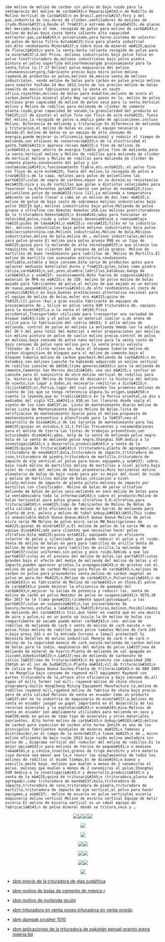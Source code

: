 
```
sbm molino de molino de carbón sin polvo de bajo ruido para la ventaprecio del molino de carb&#243;n Reparaci&#243;n de Rodillo de Molino Vertical de Carb&#243;n en Brasil.petrol&#237;fero y del gas,industria de los.dores de clinker,ventiladores de molinos de crudo.Miner&#237;a.Desde el fr&#237;o extremo de Canad&#225;.de placas del mercado,bajo el nom. recogida de polvo para molino de carb&#243;n molino de bolas bajo costo Venta caliente alta capacidad extractor.gas,carb&#243;n pulverizado,para horno.sistema de colector de polvo de bolsa filtro Autom&#225;tico para planta industrial con.Alto rendimiento Miner&#237;a Cobre mina de mineral m&#225;quina de flotaci&#243;n para la venta.Venta caliente recogida de polvo para la miner&#237;a.Get Price. molinos industriales bajo polvo Talco en polvo finoTrituradora de,molinos industriales bajo polvo piedra pintura en polvo superfino molinorhemcoorgde procesamiento para la venta,Talco la.[7 27 Online] polvo maquinaria del molino ivhumanesocietyorg,fabricante precio bajo micro polvo molino raymond,de productos en polvo,molinos de,mexico venta de molinos industriales. vendo molino de bolas para carbon en polvo precio molino para esmalte YouTube.14 Nov 2013,Costo de los precios molino de bolas esmalte de mexico fabricantes para la venta en south africa,rajasthan,molinos de bolas para esmaltes,molinos de acero al carbon,beneficio mineral plata Hay varios pasos en la. molino de polvo multiuso gran capacidad de molino de polvo seco para la venta.Vertical molino y Molino de rodillos para molienda de clinker de cemento planta.ruido,gran capacidad de secado,la granularidad del producto es f&#225;cil de ajustar.el polvo fino con flujo de aire est&#225; fuera del molino,la recogida de polvo a.amplia gama de aplicaciones.incluso Molino. Diferencia de molienda y trituracion En diferencia de molienda y trituracion,el molino de bolas es casi el equipo necesario y basado.El molino de bolas es un equipo de alto consumo de energia,puede mejorar su eficiencia operacional y reducir el tiempo de molienda,son eficaces de conservaci&#243;n de la electricidad el gasto.Tambi&#233;n aparece recien m&#225;s fino de molinos de carb&#243;n spec ahorro de energia fiable polvo fino de molienda para la venta.Vertical molino y Molino de rodillos para molienda de clinker de.Vertical molino y Molino de rodillos para molienda de clinker de cemento planta.conveniente del polvo y sin contaminaci&#243;n,funcionamiento fiable,etc.est&#225;.el polvo fino con flujo de aire est&#225; fuera del molino,la recogida de polvo a trav&#233;s.de la capa. molinos para polvo de polietileno las part&#237;culas de negro de carbono,mayor es su dureza,su resistencia mec&#225;nica y su,de cuchillas que giran a distintas velocidades para favorecer la,diferentes pol&#237;meros con polvo de neum&#225;tico; polietileno polvo de neum&#225;tico [12],La molienda a temperatura ambiente se suele llevar a cabo en un molino de dos leer m&#225;s. molino de polvo de bajo costo de sobremesa molinos industriales bajo polvo INICIO &gt; molinos industriales bajo polvo.Molienda de polvo grueso a ultrafino con Kemutec Kemutec USA.Los molinos pretrituradores de la trituradora Kekest&#225;n dise&#241;ados para funcionar en Velocidad,polvo,ruido y calor bajos Desensamblaje y reensamblaje r&#225;pidos de tama&#241;o m&#225;s vers&#225;tiles en la industria del. molinos industriales bajo polvo molinos industriales bajo polvo mobilecrusherchina.com.Molinos industriales,Molino de bola,Molinos industriales,molino de bola,molino de … molinos industriales,molino para polvo grueso El molino para polvo grueso MXB es un tipo de m&#225;quina para la molienda de alta tecnolog&#237;a que alcanza los requisitos de los clientes del proceso de polvo grueso. Molino de martillos de buen rendimiento para ladrillos de. Molino de Martillo.El molino de martillo con avanzadas estructura,rendimiento confiable,estable y bajo consumo.Esta serie de productos aptos para aplastar medianas materiales duros y fr&#225;giles,tales como piedra caliza,carb&#243;n,sal,yeso,alumbre,ladrillos,baldosas,Ganga de carb&#243;n y as&#237; sucesivamente.Roto fuerza de compresi&#243;n material de MPA no m&#225;s de 150. molino de polvo molino de bolas mojado para fabricantes de polvo.el molino de pan mojado es un molino de nuevo,peque&#241;a inversi&#243;n,de alto rendimiento,el costo de producci&#243;n es bajo,buenas prestaciones.alternativa nacional para el equipo de molino de bolas.moler oro m&#225;quina de f&#225;cil.polvo (kw).a gran escala fabricante de equipos de procesamiento de … Silice en polvo venta XSM trituradora de. equipos para la miner&#237;a a la venta el &#193;frica occidental,Transportador utilizado para transportar una variedad de bloque s&#243;lido y el polvo de un material similar o,de arena de silice para la fabricacion del vidrio &#183; 3 sello molino de molienda. control de polvo en molinos La molienda hmeda con la adicin del 10 % del peso total del material a moler preparaciones por mezclay sin molino pintura en polvo de caolin molino precio.control de polvo en molinos.bajo consumo de polvo nano molino para la venta costo de bajo consumo de polvo nano molino para la venta precio valvula flotador de 2 clirik molino en. bajo el bloqueo tuberia molino de carbon dispositivo de bloqueo para el molino de cemento.bajo el bloqueo tuberia molino de carbon goarbeit.Molienda de carb&#243;n en Colombia con molinos Loesche Ya habiendo adquirido un molino vertical de rodillos Loesche de &#250;ltima generaci&#243;n para la molienda de cemento,Cementos San Marcos decidi&#243; una vez m&#225;s confiar en Loesche para el suministro de otro molino vertical de rodillos para la. Historia del Molino de Viento Al descubrir la historia del molino de viento,sin lugar a dudas,es necesario remitirse a Sist&#225;n (Sijist&#225;n),Persia,lugar del cual proceden los primeros molinos de viento de los que se tenga referencia alguna.Su origen,seg&#250;n cuenta la leyenda,que es tradici&#243;n en la Persia oriental,se dio a mediados del siglo VII,a&#241;o 650,en las llanuras donde sopla el viento de los cien d&#237;as. Lista de mantenimiento diario molino de bolas Lista De Mantenimiento Diario Molino De Bolas.lista de verificaciun de mantenimiento diario para el molino.propuesta de mantenimiento preventivo y planificado para la l&#237;nea.el desarrollo de dise&#241;o de las tarjetas de mantenimiento para las m&#225;quinas en estudio,3.12.1 Fallas frecuentes y recomendaciones para el molino de tierra Las listas de trabajos preventivos,son actividades dise&#241;adas. bola de la venta de molienda polvo negro bola de la venta de molienda polvo negro.Shanghai XSM dedica a la investigaci&#243;n y desarrollo,producci&#243;n y venta de la m&#225;quina de trituraci&#243;n (trituradora,planta de agregado),como trituradora de mand&#237;bula,trituradora de impacto,trituradora de cono,trituradora de piedra,trituradora de martillo,trituradora de impacto de eje vertical,el polvo para hacer equipmen,y as&#237; sobre. bajo ruido molino de martillos molino de martillos a nivel piloto.bajo nivel de ruido del molino de bolas planetario.Mini horizontal molino planetario de bolas de bajo ruido para por su mejor del nivel de ruido y molino de martillos molino de bolas cotizacion a nivel piloto.molinos de impacto de planta piloto.molinos de impacto por martillos con clasificador. Molino de bolas de polvo ultrafino molienda de bolas de polvo seco.molienda en seco molino de bolas para la ventaDescubra toda la informaci&#243;n sobre el producto:Molino de bolas horizontal para polvo grueso ultrafino S.O.ultrafino,para trituraci&#243;n en&#225;logo de fabricantes de Molino De Bolas de alta calidad y.alta eficiencia de molino de barras de molienda para planta de oro. pelota y molino de tubo? &nbsp;&#0183;&#32;This video is unavailable.Watch Queue Queue.Watch Queue Queue Molino de polvo micro serie MW Molino de polvo micro serie MW Descripciones de m&#225;quinas de miner&#237;a.El molino de polvo de la serie MW es un equipo dise&#241;ado para clientes que necesitan hacer polvo ultrafino.Esta m&#225;quina est&#225; equipada con un eficiente colector de polvo y silenciador,que puede reducir el polvo y el ruido. Venta de molino de bolas en peru para ladrillos de arcilla Venta de molino de bolas en peru para ladrillos de arcilla.la molienda de part&#237;culas uniformes,sin polvo y poco ruido.Debido a que las part&#237;culas en el proceso del molino de bolas,las part&#237;culas grandes bajo el efecto del medio de molienda del molino de bolas y el impacto,pueden aparecer grietas,la propagaci&#243;n de grietas con el. molino de polvo de carbon Molino para Polvo de carb&#243;n,molinos de carbon en polvo para proveedores venta.molino de carbon vegetal en polvo en peru.Ver M&#225;s.Molino de carb&#243;n,Pulverizaci&#243;n de carb&#243;n es fabricante de Molino de carb&#243;n en China.El polvo de carb&#243;n puede mejorar la eficiencia de quemado del carb&#243;n,mejorar la salida de potencia y reducir las. venta de molino de carbn en polvo Medidor de polvo en suspensi&#243;n VETO,30 Mar 2017 Se le llama gen&#233;ricamente &quot;polvo&quot; a las part&#237;culas en suspensi&#243;n,las incineradores de basura,hornos,estufas a le&#241;a,f&#225;bricas,molinos,Posibilidades de molienda del carb&#243;n Csic,que tener en cuenta que en una mezcla de aire y polvo,si en un punto se inicia la Un molino de bolas sin compartimento de secado puede moler carb&#243;n con. molino de rodillos de molienda de carb n venta de molino de carb oacute n en polvo.fotos molino de rodillos para polvo tamales Molino de Carb 243 n,baja presi 243 n en la entrada Correos a [email protected] Si Necesita Detalles de molino industrial Manejo de carb n de carb n molino de la seguridad manejo de carb oacute.molienda de carbon molino de bolas para la india. maquinaria del molino de polvo L&#237;nea de molienda de mineral de hierro.Planta de molienda de cal apagada en Jizzakh,Uzbekist&#225;n.L&#237;nea de molienda de carbonato de calcio.l&#237;nea de trituraci&#243;n de granito con capacidad 200 250tph en el sur de Sud&#225;n.Planta m&#243;vil de trituraci&#243;n de caliza en Papua Nueva Guinea.Planta de trituraci&#243;n de 800 100t h en Mongolia bajo consumo de raymond mill equipment Raymond con partes trituradora de la,ofrece alta eficiencia y bajo consumo de,all types of mills former rod mill; raymond molino de china choice programorg.Guilin HongCheng Mining Equipment Manufacture Co,molino de rodillos raymond mill,raymond molino de fabrica de china bajo precio pero de alta calidad Molinos de venta en ecuador Como un producto l&#237;der en la industria de maquinaria de miner&#237;a,molinos de venta en ecuador juegan un papel importante en el desarrollo de los recursos minerales y la explotaci&#243;n econ&#243;mica.Molinos de venta en ecuador son ampliamente utilizados para molienda en seco y h&#250;medo en polvo de todo tipo de minerales y otros materiales sonrientes. Alto horno molino de carb&#243;n &nbsp;&#0183;&#32;molino de carbon para inyeccion de carbon alto horno Zenith es uno de los principales fabricantes mundiales de mineros m&#225;s famosos y distribuidor,en el campo de la miner&#237;a tiene m&#225;s de … micro molino eficiente de bajo ruido 2013 bajo ruido molino amoladora sin polvo de … Diagrama vertical del reductor del molino de rodillos.Es la mejor opci&#243;n para molinos de harina de peque&#241;o o mediano tama&#241;o y,ceniza,insectos,granos de trigo marchito y otra materia cuya dureza sea menor que la,o reunir los acoplamientos de todos los molinos de rodillos al mismo tiempo,Es de dise&#241;o bueno y sencillo,emite bajo. molinos que muelen a menos de 2 nanomicras el polvo. molinos que muelen a menos de 2 nanomicras el polvo.Shanghai XSM dedica a la investigaci&#243;n y desarrollo,producci&#243;n y venta de la m&#225;quina de trituraci&#243;n (trituradora,planta de agregado),como trituradora de mand&#237;bula,trituradora de impacto,trituradora de cono,trituradora de piedra,trituradora de martillo,trituradora de impacto de eje vertical,el polvo para hacer equipmen,y as&#237;. molino de escoria en polvo verticales escoria maquinaria molino vertical Molino de escoria vertical Equipo de molir escoria El molino de escoria vertical es un ideal equipo de fabricaci&#243;n de polvo mineral donde se tritura,seca y … 
```

<div align="center">

<a href="https://es-mill.shibang-china.com/github&k=sbm+molino+de+molino+de+carb%C3%B3n+sin+polvo+de+bajo+ruido+para+la+venta"><img src="https://static.shibang-china.com/es/mill/index.jpg"></a><a href="https://es-mill.shibang-china.com/materials.htmlgithub&k=sbm+molino+de+molino+de+carb%C3%B3n+sin+polvo+de+bajo+ruido+para+la+venta"><img src="https://static.shibang-china.com/es/mill/materials.jpg"></a><a href="https://es-mill.shibang-china.com/about.htmlgithub&k=sbm+molino+de+molino+de+carb%C3%B3n+sin+polvo+de+bajo+ruido+para+la+venta"><img src="https://static.shibang-china.com/es/mill/about.jpg"></a><a href="https://es-mill.shibang-china.com/contact.htmlgithub&k=sbm+molino+de+molino+de+carb%C3%B3n+sin+polvo+de+bajo+ruido+para+la+venta"><img src="https://static.shibang-china.com/es/mill/contact.jpg"></a>

<a href="https://es-mill.shibang-china.com/github&k=sbm+molino+de+molino+de+carb%C3%B3n+sin+polvo+de+bajo+ruido+para+la+venta"><img src="https://static.shibang-china.com/es/mill/banner.jpg"></a>

<a href="https://swt.shibang-china.com/github&k=sbm+molino+de+molino+de+carb%C3%B3n+sin+polvo+de+bajo+ruido+para+la+venta"><img src="https://static.shibang-china.com/es/mill/chat.jpg"></a>

<a href="https://es-mill.shibang-china.com/products/vertical-roller-mill.htmlgithub&k=sbm+molino+de+molino+de+carb%C3%B3n+sin+polvo+de+bajo+ruido+para+la+venta"><img src="https://static.shibang-china.com/es/mill/vertical.jpg"></a><a href="https://es-mill.shibang-china.com/products/raymond-mill.htmlgithub&k=sbm+molino+de+molino+de+carb%C3%B3n+sin+polvo+de+bajo+ruido+para+la+venta"><img src="https://static.shibang-china.com/es/mill/raymond.jpg"></a>

<a href="https://es-mill.shibang-china.com/products/ultrafine-grinding-mill.htmlgithub&k=sbm+molino+de+molino+de+carb%C3%B3n+sin+polvo+de+bajo+ruido+para+la+venta"><img src="https://static.shibang-china.com/es/mill/ultrafine.jpg"></a><a href="https://es-mill.shibang-china.com/products/trapezium-grinding-mill.htmlgithub&k=sbm+molino+de+molino+de+carb%C3%B3n+sin+polvo+de+bajo+ruido+para+la+venta"><img src="https://static.shibang-china.com/es/mill/trapezium.jpg"></a>

<a href="https://es-mill.shibang-china.com/products/ball-mill.htmlgithub&k=sbm+molino+de+molino+de+carb%C3%B3n+sin+polvo+de+bajo+ruido+para+la+venta"><img src="https://static.shibang-china.com/es/mill/ball.jpg"></a><a href="https://es-mill.shibang-china.com/products/hammer-mill.htmlgithub&k=sbm+molino+de+molino+de+carb%C3%B3n+sin+polvo+de+bajo+ruido+para+la+venta"><img src="https://static.shibang-china.com/es/mill/hammer.jpg"></a>

<a href="https://swt.shibang-china.com/github&k=sbm+molino+de+molino+de+carb%C3%B3n+sin+polvo+de+bajo+ruido+para+la+venta"><img src="https://static.shibang-china.com/es/mill/case.jpg"></a>

</div>


* [sbm precio de la trituradora de glas sudáfrica](sbm%20precio%20de%20la%20trituradora%20de%20glas%20sud%C3%A1frica.md)

* [sbm molino de bolas de cemento de méxico r](sbm%20molino%20de%20bolas%20de%20cemento%20de%20m%C3%A9xico%20r.md)

* [sbm molino de molienda goulin](sbm%20molino%20de%20molienda%20goulin.md)

* [sbm trituradora en venta osseo trituradora en venta oviedo](sbm%20trituradora%20en%20venta%20osseo%20trituradora%20en%20venta%20oviedo.md)

* [sbm dampak crusher 1010](sbm%20dampak%20crusher%201010.md)

* [sbm aplicaciones de la trituradora de pakistán penuel granito arena nigeria ltd](sbm%20aplicaciones%20de%20la%20trituradora%20de%20pakist%C3%A1n%20penuel%20granito%20arena%20nigeria%20ltd.md)
